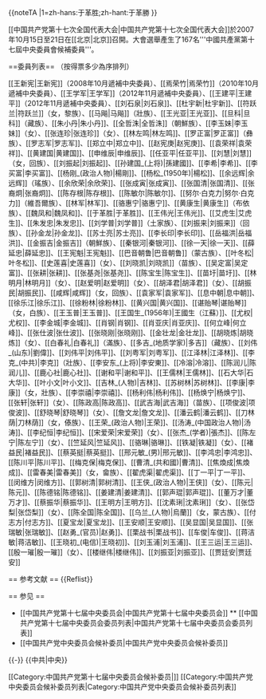 {{noteTA
|1=zh-hans:于革胜;zh-hant:于革勝
}}

[[中国共产党第十七次全国代表大会|中国共产党第十七次全国代表大会]]於2007年10月15日至21日在[[北京|北京]]召開。大會選舉產生了167名'''中國共產黨第十七屆中央委員會候補委員'''。

==委員列表==
（按得票多少為序排列） 

[[王新宪|王新宪]]（2008年10月遞補中央委員）、[[焉荣竹|焉荣竹]]（2010年10月遞補中央委員）、[[王学军|王学军]]（2012年11月遞補中央委員）、[[王建平|王建平]]（2012年11月遞補中央委員）、[[刘石泉|刘石泉]]、[[杜宇新|杜宇新]]、[[符跃兰|符跃兰]]（女，黎族）、[[马飚|马飚]]（壯族）、[[王光亚|王光亚]]、[[旦科|旦科]]（藏族）、[[朱小丹|朱小丹]]、[[全哲洙|全哲洙]]（朝鮮族）、[[李玉妹|李玉妹]]（女）、[[张连珍|张连珍]]（女）、[[林左鸣|林左鸣]]、[[罗正富|罗正富]]（彝族）、[[罗志军|罗志军]]、[[郑立中|郑立中]]、[[赵宪庚|赵宪庚]]、[[袁荣祥|袁荣祥]]、[[黄建国|黄建国]]、[[申维辰|申维辰]]、[[任亚平|任亚平]]、[[刘慧|刘慧]]（女，回族）、[[刘振起|刘振起]]、[[孙建国_(上将)|孫建國]]、[[李希|李希]]、[[李买富|李买富]]、[[杨刚_(政治人物)|楊剛]]、[[杨松_(1950年)|楊松]]、[[余远辉|余远辉]]（瑤族）、[[余欣荣|余欣荣]]、[[张成寅|张成寅]]、[[张国清|张国清]]、[[张裔炯|张裔炯]]、[[陈存根|陈存根]]、[[陈敏尔|陈敏尔]]、[[努尔·白克力|努尔·白克力]]（維吾爾族）、[[林军|林军]]、[[骆惠宁|骆惠宁]]、[[黄康生|黄康生]]（布依族）、[[魏凤和|魏凤和]]、[[于革胜|于革胜]]、[[王伟光|王伟光]]、[[艾虎生|艾虎生]]、[[朱发忠|朱发忠]]、[[刘学普|刘学普]]（土家族）、[[刘振来|刘振来]]（回族）、[[孙金龙|孙金龙]]、[[苏士亮|苏士亮]]、[[李长印|李长印]]、[[岳福洪|岳福洪]]、[[金振吉|金振吉]]（朝鮮族）、[[秦银河|秦银河]]、[[徐一天|徐一天]]、[[薛延忠|薛延忠]]、[[王宪魁|王宪魁]]、[[巴音朝鲁|巴音朝鲁]]（蒙古族）、[[叶冬松|叶冬松]]、[[史莲喜|史莲喜]]（女）、[[刘晓凯|刘晓凯]]（苗族）、[[吴定富|吴定富]]、[[张耕|张耕]]、[[张基尧|张基尧]]、[[陈宝生|陈宝生]]、[[苗圩|苗圩]]、[[林明月|林明月]]（女）、[[赵爱明|赵爱明]]（女）、[[胡泽君|胡泽君]]（女）、[[胡振民|胡振民]]、[[咸辉|咸辉]]（女，回族）、[[袁家军|袁家军]]、[[息中朝|息中朝]]、[[徐乐江|徐乐江]]、[[徐粉林|徐粉林]]、[[黄兴国|黄兴国]]、[[谌贻琴|谌贻琴]]（女，白族）、[[王玉普|王玉普]]、[[王国生_(1956年)|王國生（江蘇）]]、[[尤权|尤权]]、[[李金城|李金城]]、[[肖钢|肖钢]]、[[肖亚庆|肖亚庆]]、[[何立峰|何立峰]]、[[张仕波|张仕波]]、[[张晓刚|张晓刚]]、[[金壮龙|金壮龙]]、[[胡晓炼|胡晓炼]]（女）、[[白春礼|白春礼]]（滿族）、[[多吉_(地质学家)|多吉]]（藏族）、[[刘伟_(山东)|劉偉]]、[[刘伟平|刘伟平]]、[[刘粤军|刘粤军]]、[[江泽林|江泽林]]、[[李克_(中共)|李克]]（壯族）、[[李安东_(上将)|李安東]]、[[冷溶|冷溶]]、[[陈润儿|陈润儿]]、[[鹿心社|鹿心社]]、[[谢和平|谢和平]]、[[王儒林|王儒林]]、[[石大华|石大华]]、[[叶小文|叶小文]]、[[吉林_(人物)|吉林]]、[[苏树林|苏树林]]、[[李康|李康]]（女，壯族）、[[李崇禧|李崇禧]]、[[杨利伟|杨利伟]]、[[杨焕宁|杨焕宁]]、[[张轩|张轩]]（女）、[[陈政高|陈政高]]、[[武吉海|武吉海]]（苗族）、[[项俊波|项俊波]]、[[舒晓琴|舒晓琴]]（女）、[[詹文龙|詹文龙]]、[[潘云鹤|潘云鹤]]、[[刀林荫|刀林荫]]（女，傣族）、[[王荣_(政治人物)|王荣]]、[[汤涛_(中国政治人物)|汤涛]]、[[李纪恒|李纪恒]]、[[宋爱荣|宋爱荣]]（女）、[[张杰_(学者)|張杰]]、[[陈左宁|陈左宁]]（女）、[[竺延风|竺延风]]、[[骆琳|骆琳]]、[[铁凝|铁凝]]（女）、[[褚益民|褚益民]]、[[蔡英挺|蔡英挺]]、[[邢元敏_(男)|邢元敏]]、[[李鸿忠|李鸿忠]]、[[陈川平|陈川平]]、[[梅克保|梅克保]]、[[曹清_(共和國)|曹清]]、[[焦煥成|焦煥成]]、[[雷春美|雷春美]]（女，畲族）、[[翟虎渠|翟虎渠]]、[[丁一平|丁一平]]、[[闵维方|闵维方]]、[[郭树清|郭树清]]、[[王侠_(政治人物)|王侠]]（女）、[[陈元|陈元]]、[[陈德铭|陈德铭]]、[[姜建清|姜建清]]、[[郭声琨|郭声琨]]、[[董万才|董万才]]、[[蔡振华|蔡振华]]、[[王明方|王明方]]、[[沈素琍|沈素琍]]（女）、[[张岱梨|张岱梨]]（女）、[[陈全国|陈全国]]、[[乌兰_(人物)|烏蘭]]（女，蒙古族）、[[付志方|付志方]]、[[夏宝龙|夏宝龙]]、[[王安顺|王安顺]]、[[吴显国|吴显国]]、[[张瑞敏|张瑞敏]]、[[赵勇_(官员)|赵勇]]、[[栗战书|栗战书]]、[[车俊|车俊]]、[[蒋洁敏|蒋洁敏]]、[[王晓初_(电信)|王晓初]]、[[刘玉浦|刘玉浦]]、[[王三运|王三运]]、[[殷一璀|殷一璀]]（女）、[[楼继伟|楼继伟]]、[[刘振亚|刘振亚]]、[[贾廷安|贾廷安]]

== 参考文献 ==
{{Reflist}}

== 参见 ==
* [[中国共产党第十七届中央委员会|中国共产党第十七届中央委员会]]
** [[中国共产党第十七届中央委员会委员列表|中国共产党第十七届中央委员会委员列表]]
* [[中国共产党中央委员会候补委员|中国共产党中央委员会候补委员]]

{{-}}
{{中共|中央}}

[[Category:中国共产党第十七届中央委员会候补委员|]]
[[Category:中国共产党中央委员会候补委员列表|Category:中国共产党中央委员会候补委员列表]]